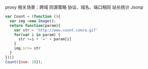 proxy
相关场景：跨域  同源策略   协议、域名、端口相同
         站长统计
         Jsonp
```javascript
var Count = (function (){
  var img =new Image();
  return function(param){
    var str = 'http://www.count.com/a.gif'
    for(var i in param) {
      str +=i + '=' + param[i]
    }
    img.src= str
  }
})()
Count({num: 10});
```
<script>
function jsonCallBack(res, req){
  console.log(res, req)
}
</script>
<script src="http://localhost/test/jsonp.php?callback=jsonCallBack&data=getJsonPDate">
</script>

<?php
  $data = $_GET["data"];
  $callback= $_GET["callback"]
  echo $callback."('success','".$data."')"
?>

